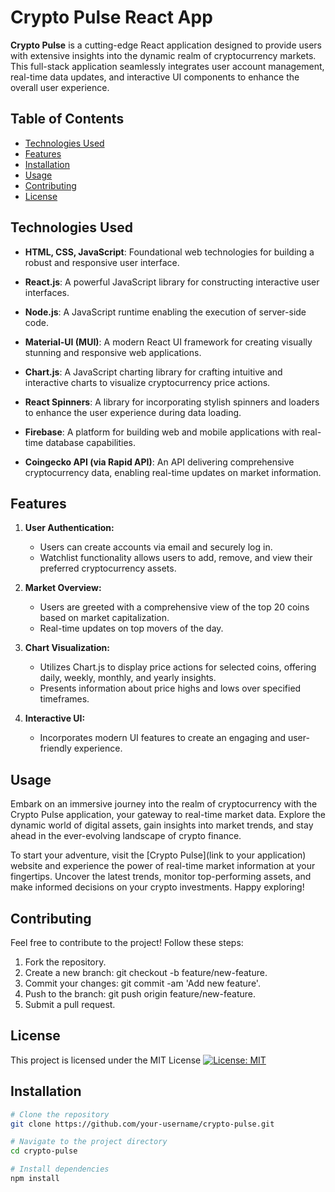 # Crypto Pulse React App

**Crypto Pulse** is a cutting-edge React application designed to provide users with extensive insights into the dynamic realm of cryptocurrency markets. This full-stack application seamlessly integrates user account management, real-time data updates, and interactive UI components to enhance the overall user experience.

## Table of Contents

- [Technologies Used](#technologies-used)
- [Features](#features)
- [Installation](#installation)
- [Usage](#usage)
- [Contributing](#contributing)
- [License](#license)

## Technologies Used

- **HTML, CSS, JavaScript**: Foundational web technologies for building a robust and responsive user interface.
- **React.js**: A powerful JavaScript library for constructing interactive user interfaces.

- **Node.js**: A JavaScript runtime enabling the execution of server-side code.

- **Material-UI (MUI)**: A modern React UI framework for creating visually stunning and responsive web applications.

- **Chart.js**: A JavaScript charting library for crafting intuitive and interactive charts to visualize cryptocurrency price actions.

- **React Spinners**: A library for incorporating stylish spinners and loaders to enhance the user experience during data loading.

- **Firebase**: A platform for building web and mobile applications with real-time database capabilities.

- **Coingecko API (via Rapid API)**: An API delivering comprehensive cryptocurrency data, enabling real-time updates on market information.

## Features

1. **User Authentication:**

   - Users can create accounts via email and securely log in.
   - Watchlist functionality allows users to add, remove, and view their preferred cryptocurrency assets.

2. **Market Overview:**

   - Users are greeted with a comprehensive view of the top 20 coins based on market capitalization.
   - Real-time updates on top movers of the day.

3. **Chart Visualization:**

   - Utilizes Chart.js to display price actions for selected coins, offering daily, weekly, monthly, and yearly insights.
   - Presents information about price highs and lows over specified timeframes.

4. **Interactive UI:**
   - Incorporates modern UI features to create an engaging and user-friendly experience.

## Usage

Embark on an immersive journey into the realm of cryptocurrency with the Crypto Pulse application, your gateway to real-time market data. Explore the dynamic world of digital assets, gain insights into market trends, and stay ahead in the ever-evolving landscape of crypto finance.

To start your adventure, visit the [Crypto Pulse](link to your application) website and experience the power of real-time market information at your fingertips. Uncover the latest trends, monitor top-performing assets, and make informed decisions on your crypto investments. Happy exploring!

## Contributing

Feel free to contribute to the project! Follow these steps:

1. Fork the repository.
2. Create a new branch: git checkout -b feature/new-feature.
3. Commit your changes: git commit -am 'Add new feature'.
4. Push to the branch: git push origin feature/new-feature.
5. Submit a pull request.

## License

This project is licensed under the MIT License [![License: MIT](https://img.shields.io/badge/License-MIT-yellow.svg)](https://opensource.org/licenses/MIT)

## Installation

```bash
# Clone the repository
git clone https://github.com/your-username/crypto-pulse.git

# Navigate to the project directory
cd crypto-pulse

# Install dependencies
npm install
```
